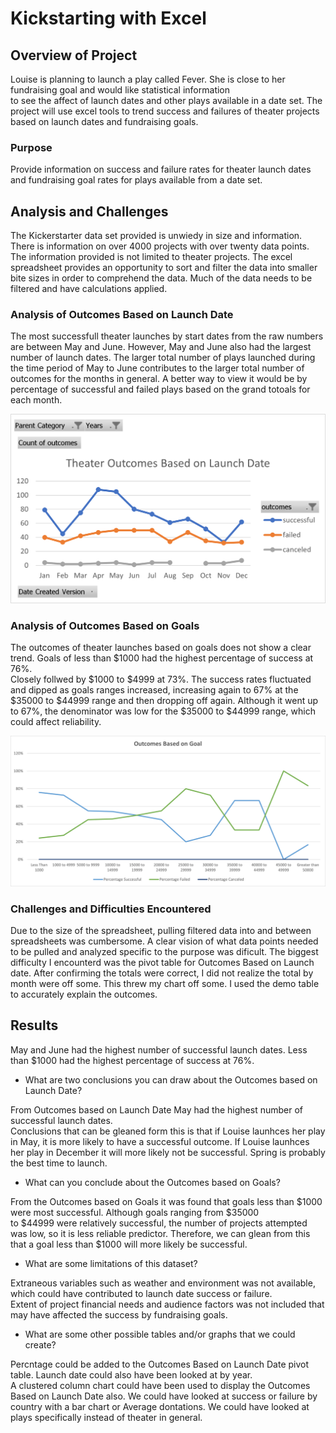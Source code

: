 # Kickstarting with Excel

## Overview of Project
Louise is planning to launch a play called Fever.  She is close to her fundraising goal and would like statistical information  
to see the affect of launch dates and other plays available in a date set. The project will use excel tools to trend success and failures 
of theater projects based on launch dates and fundraising goals.

### Purpose
Provide information on success and failure rates for theater launch dates and fundraising goal rates for plays available from a date set.

## Analysis and Challenges
The Kickerstarter data set provided is unwiedy in size and information. There is information on over 4000 projects with over twenty data points.
The information provided is not limited to theater projects. The excel spreadsheet provides an opportunity to sort and filter the data into smaller 
bite sizes in order to comprehend the data.  Much of the data needs to be filtered and have calculations applied.

### Analysis of Outcomes Based on Launch Date
The most successfull theater launches by start dates from the raw numbers are between May and June. However, May and June also had the largest number of launch dates. 
The larger total number of plays launched during the time period of May to June contributes to the larger total number of outcomes for the months in general. 
A better way to view it would be by percentage of successful and failed plays based on the grand totoals for each month.

![image_Theater_Outcomes_by_Launch_Challenge_1](Theater_Outcomes_by_Lauch.png)

### Analysis of Outcomes Based on Goals
The outcomes of theater launches based on goals does not show a clear trend. Goals of less than $1000 had the highest percentage of success at 76%.  
Closely follwed by $1000 to $4999 at 73%. 
The success rates fluctuated and dipped as goals ranges increased, increasing again to 67% at the $35000 to $44999 range and then dropping off again.
Although it went up to 67%, the denominator was low for the $35000 to $44999 range, which could affect reliability.

![image_Outcomes_by_Goal_Challenge_1](Outcomes_by_Goals.png)



### Challenges and Difficulties Encountered

Due to the size of the spreadsheet, pulling filtered data into and between spreadsheets was cumbersome. A clear vision of what data points needed to be pulled and 
analyzed specific to the purpose was dificult. The biggest difficulty I encounterd was the pivot table for Outcomes Based on Launch date. After confirming the totals were correct, 
I did not realize the total by month were off some.  This threw my chart off some. I used the demo table to accurately explain the outcomes. 

## Results
May and June had the highest number of successful launch dates. 
Less than $1000 had the highest percentage of success at 76%. 

- What are two conclusions you can draw about the Outcomes based on Launch Date?

From Outcomes based on Launch Date May had the highest number of successful launch dates.  
Conclusions that can be gleaned form this is that if Louise launhces her play in May, it is more likely to
have a successful outcome. If Louise launhces her play in December it will more likely not be successful.  Spring is probably the best time to launch.
  
- What can you conclude about the Outcomes based on Goals?

From the Outcomes based on Goals it was found that goals less than $1000 were most successful.  Although goals ranging from $35000  
to $44999 were relatively successful, the number of projects attempted was low, so it is less reliable predictor. Therefore, we can glean from this that 
a goal less than $1000 will more likely be successful.

- What are some limitations of this dataset?

Extraneous variables such as weather and environment was not available, which could have contributed to launch date success or failure.  
Extent of project financial needs and audience factors was not included that may have affected the 
success by fundraising goals. 

- What are some other possible tables and/or graphs that we could create?

Percntage could be added to the Outcomes Based on Launch Date pivot table.  Launch date could also have been looked at by year.  
A clustered column chart could have been used to display the Outcomes Based on Launch Date also. 
We could have looked at success or failure by country with a bar chart or Average dontations. We could have looked at plays specifically instead of theater in general.





